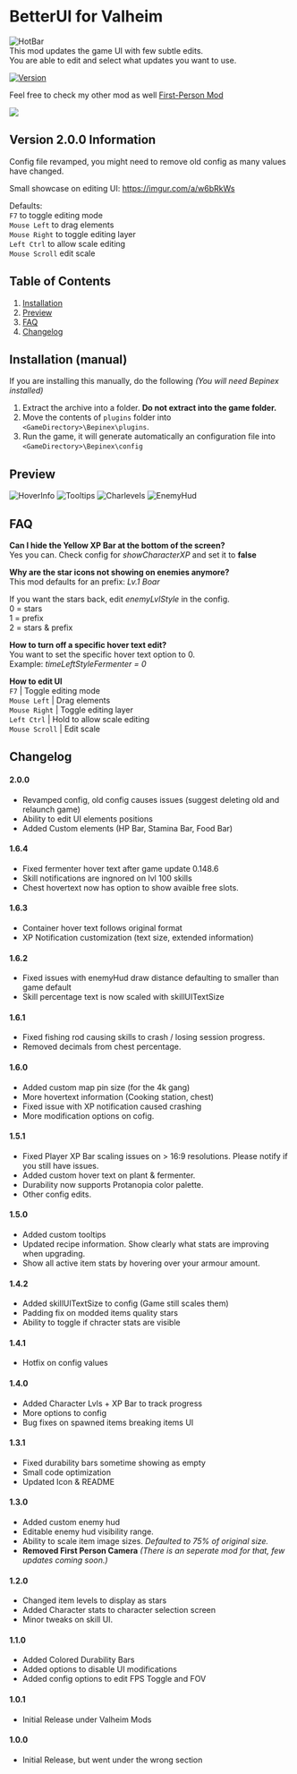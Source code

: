 
# BetterUI for Valheim
![HotBar](https://i.nyah.moe/R6KUG.png)  
This mod updates the game UI with few subtle edits.  
You are able to edit and select what updates you want to use. 

[![Version](https://img.shields.io/endpoint?color=success&label=Version&style=flat-square&url=https%3A%2F%2Fvalheim-modtracker.vercel.app%2Fnexusmods%2F189%2Fversion)](https://github.com/matias-kovero/BetterUI)

Feel free to check my other mod as well [First-Person Mod](https://valheim.thunderstore.io/package/Masa/FirstPerson/)  

[![](https://i.nyah.moe/Rb5tv.png)](https://zap-hosting.com/BetterUI)

## Version 2.0.0 Information
Config file revamped, you might need to remove old config as many values have changed.

Small showcase on editing UI: https://imgur.com/a/w6bRkWs 

Defaults:  
`F7` to toggle editing mode  
`Mouse Left` to drag elements  
`Mouse Right` to toggle editing layer  
`Left Ctrl` to allow scale editing  
`Mouse Scroll` edit scale  
  

## Table of Contents
1. [Installation](#Installation-(manual))
2. [Preview](#Preview)
3. [FAQ](#FAQ)
4. [Changelog](#Changelog)  

## Installation (manual)

If you are installing this manually, do the following _(You will need Bepinex installed)_

1. Extract the archive into a folder. **Do not extract into the game folder.**
2. Move the contents of `plugins` folder into `<GameDirectory>\Bepinex\plugins`.
3. Run the game, it will generate automatically an configuration file into `<GameDirectory>\Bepinex\config`

## Preview
![HoverInfo](https://i.nyah.moe/Rbb2l.png)
![Tooltips](https://i.nyah.moe/Rwitl.png)
![Charlevels](https://i.nyah.moe/Rwk8I.png)
![EnemyHud](https://i.nyah.moe/RwNht.png)

## FAQ
__Can I hide the Yellow XP Bar at the bottom of the screen?__  
Yes you can. Check config for _showCharacterXP_ and set it to __false__  

__Why are the star icons not showing on enemies anymore?__  
This mod defaults for an prefix: _Lv.1 Boar_  

If you want the stars back, edit _enemyLvlStyle_ in the config.  
0 = stars  
1 = prefix  
2 = stars & prefix  

__How to turn off a specific hover text edit?__  
You want to set the specific hover text option to 0.  
Example: _timeLeftStyleFermenter = 0_

__How to edit UI__  
`F7` | Toggle editing mode  
`Mouse Left` | Drag elements  
`Mouse Right` | Toggle editing layer  
`Left Ctrl` | Hold to allow scale editing  
`Mouse Scroll` | Edit scale  

## Changelog
#### 2.0.0 
- Revamped config, old config causes issues (suggest deleting old and relaunch game)
- Ability to edit UI elements positions
- Added Custom elements (HP Bar, Stamina Bar, Food Bar)
#### 1.6.4
- Fixed fermenter hover text after game update 0.148.6
- Skill notifications are ingnored on lvl 100 skills
- Chest hovertext now has option to show avaible free slots.
#### 1.6.3
- Container hover text follows original format
- XP Notification customization (text size, extended information)
#### 1.6.2
- Fixed issues with enemyHud draw distance defaulting to smaller than game default
- Skill percentage text is now scaled with skillUITextSize
#### 1.6.1
- Fixed fishing rod causing skills to crash / losing session progress.
- Removed decimals from chest percentage.
#### 1.6.0
- Added custom map pin size (for the 4k gang)
- More hovertext information (Cooking station, chest)
- Fixed issue with XP notification caused crashing
- More modification options on cofig.
#### 1.5.1
- Fixed Player XP Bar scaling issues on > 16:9 resolutions. Please notify if you still have issues.
- Added custom hover text on plant & fermenter.
- Durability now supports Protanopia color palette.
- Other config edits.
#### 1.5.0
- Added custom tooltips
- Updated recipe information. Show clearly what stats are improving when upgrading.
- Show all active item stats by hovering over your armour amount.
#### 1.4.2
- Added skillUITextSize to config (Game still scales them)
- Padding fix on modded items quality stars
- Ability to toggle if chracter stats are visible 
#### 1.4.1
- Hotfix on config values
#### 1.4.0
- Added Character Lvls + XP Bar to track progress
- More options to config
- Bug fixes on spawned items breaking items UI
#### 1.3.1
- Fixed durability bars sometime showing as empty
- Small code optimization
- Updated Icon & README
#### 1.3.0
- Added custom enemy hud
- Editable enemy hud visibility range.
- Ability to scale item image sizes. _Defaulted to 75% of original size._
- **Removed First Person Camera** _(There is an seperate mod for that, few updates coming soon.)_
#### 1.2.0
- Changed item levels to display as stars
- Added Character stats to character selection screen
- Minor tweaks on skill UI.
#### 1.1.0
- Added Colored Durability Bars
- Added options to disable UI modifications
- Added config options to edit FPS Toggle and FOV

#### 1.0.1
- Initial Release under Valheim Mods
#### 1.0.0
- Initial Release, but went under the wrong section